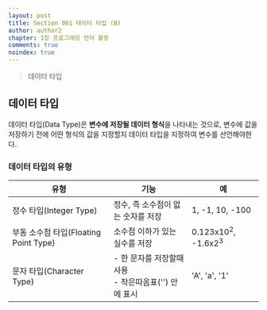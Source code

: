 ```yaml
---
layout: post
title: Section 001 데이터 타입 (B)
author: author2
chapter: 1장 프로그래밍 언어 활용
comments: true
noindex: true
---
```

>데이터 타입

## 데이터 타입

데이터 타입(Data Type)은 **변수에 저장될 데이터 형식**을 나타내는 것으로, 변수에 값을 저장하기 전에 어떤 형식의 값을 지정할지 데이터 타입을 지정하여 변수를 선언해야한다.

### 데이터 타입의 유형

|유형   |기능|예|
|------|----|---|
|정수 타입(Integer Type)|정수, 즉 소수점이 없는 숫자를 저장|1, -1, 10, -100|
|부동 소수점 타입(Floating Point Type)|소수점 이하가 있는 실수를 저장|0.123x10<sup>2</sup>, -1.6x2<sup>3</sup>|
|문자 타입(Character Type)|- 한 문자를 저장할때 사용 <br> - 작은따옴표('') 안에 표시|'A', 'a', '1'|
